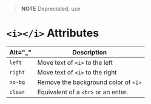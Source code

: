 > **NOTE**
> Depreciated, use 

# `<i></i>` Attributes

| Alt="\_" | Description |
| --- | --- |
| `left` | Move text of `<i>` to the left |
| `right` | Move text of `<i>` to the right |
| `no-bg` | Remove the background color of `<i>` |
| `clear` | Equivalent of a `<br>` or an enter. |